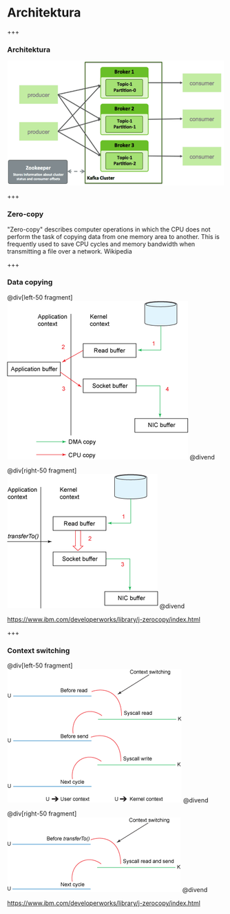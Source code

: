 
# Architektura


+++
### Architektura
![](img/architecture/Kafka-Broker-Diagram.png)


+++
### Zero-copy
"Zero-copy" describes computer operations in which the CPU does not perform the task of copying data from one memory area to another. This is frequently used to save CPU cycles and memory bandwidth when transmitting a file over a network. Wikipedia



+++
### Data copying

@div[left-50 fragment]
![](img/architecture/traditional-data-copying.gif)
@divend

@div[right-50 fragment]
![](img/architecture/zero-copy-data-copying.gif)
@divend

<span class="footer">https://www.ibm.com/developerworks/library/j-zerocopy/index.html</span>



+++
### Context switching

@div[left-50 fragment]
![](img/architecture/traditional-context-switching.gif)
@divend

@div[right-50 fragment]
![](img/architecture/zero-copy-context-switching.gif)
@divend

<span class="footer">https://www.ibm.com/developerworks/library/j-zerocopy/index.html</span>